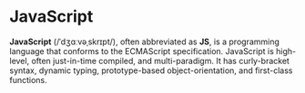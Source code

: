 # JavaScript

**JavaScript** (/ˈdʒɑːvəˌskrɪpt/), often abbreviated as **JS**, is a programming language that conforms to the ECMAScript specification. JavaScript is high-level, often just-in-time compiled, and multi-paradigm. It has curly-bracket syntax, dynamic typing, prototype-based object-orientation, and first-class functions.